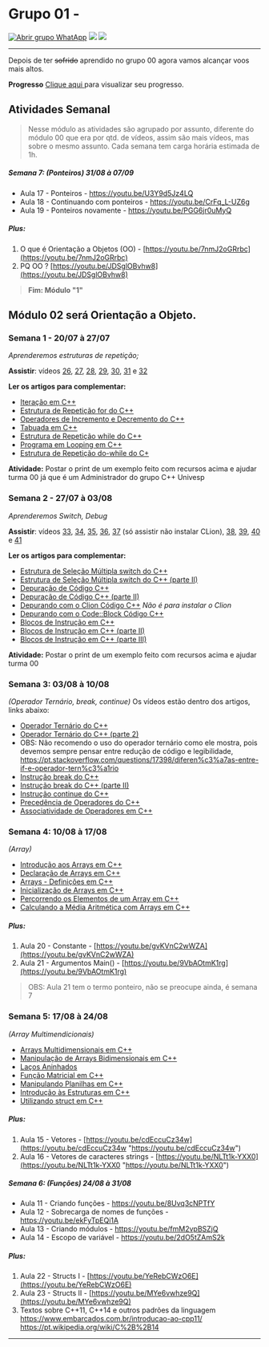 # Grupo 01 - 

[![Abrir grupo WhatApp](https://img.shields.io/badge/WhatApp-26%20participantes-green.svg "Abrir grupo WhatApp")](https://chat.whatsapp.com/JySnXv3d8IJE7qFnZ88Mwz "Abrir grupo WhatApp") ![](https://img.shields.io/badge/SemanaAtual-7-yellow.svg) ![](https://img.shields.io/badge/Linguagem-C%2B%2B-orange.svg)

------------

Depois de ter ~~sofrido~~ aprendido no grupo 00 agora vamos alcançar voos mais altos.

**Progresso** [Clique aqui ](https://docs.google.com/spreadsheets/u/2/d/1LhbULA5L_ddrEr36lYzbqimE0286A2p_WnO8dSswRQg/edit?usp=sharing "Clique aqui ")para visualizar seu progresso.

## Atividades Semanal
> Nesse módulo as atividades são agrupado por assunto, diferente do módulo 00 que era por qtd. de vídeos, assim são mais vídeos, mas sobre o mesmo assunto. Cada semana tem carga horária estimada de 1h.

##### Semana 7: (Ponteiros) 31/08 à 07/09
- Aula 17 - Ponteiros - https://youtu.be/U3Y9d5Jz4LQ
- Aula 18 - Continuando com ponteiros - https://youtu.be/CrFq_L-UZ6g
- Aula 19 - Ponteiros novamente - https://youtu.be/PGG6jr0uMyQ
##### Plus:
1. O que é Orientação a Objetos (OO) - [https://youtu.be/7nmJ2oGRrbc](https://youtu.be/7nmJ2oGRrbc)
2. PQ OO ? [https://youtu.be/JDSglOBvhw8](https://youtu.be/JDSglOBvhw8)

> **Fim: Módulo "1"**

Módulo 02 será Orientação a Objeto.
------------

### Semana 1 - 20/07 à 27/07
*Aprenderemos estruturas de repetição;*

**Assistir**:  vídeos [26](https://youtu.be/6ErHlkvZemo "26"), [27](https://youtu.be/1CEQ6M2_4Js "27"), [28](https://youtu.be/zFm7SmgzVbM "28"), [29](https://youtu.be/m40Zi2MJ6Pk "29"), [30](https://youtu.be/RY0QYbch30s "30"), [31](https://youtu.be/xZJLnZnPq-M "31") e [32](https://youtu.be/U7GeyoGkTVc "32")

**Ler os artigos para complementar:**
- [Iteração em C++](http://excript.com/cpp/iterador-cpp.html "Iteração em C++")
- [Estrutura de Repetição for do C++](http://excript.com/cpp/estrutura-repeticao-for-cpp.html "Estrutura de Repetição for do C++")
- [Operadores de Incremento e Decremento do C++](http://excript.com/cpp/operador-incremento-decremento-cpp.html "Operadores de Incremento e Decremento do C++")
- [Tabuada em C++](http://excript.com/cpp/tabuada-cpp.html "Tabuada em C++")
- [Estrutura de Repetição while do C++](http://excript.com/cpp/estrutura-repeticao-while-cpp.html "Estrutura de Repetição while do C++")
- [Programa em Looping em C++](http://excript.com/cpp/programa-looping-cpp.html "Programa em Looping em C++")
- [Estrutura de Repetição do-while do C+](http://excript.com/cpp/estrutura-repeticao-do-while-cpp.html "Estrutura de Repetição do-while do C+")

**Atividade:** Postar o print de um exemplo feito com recursos acima e ajudar turma 00 já que é um Administrador do grupo C++ Univesp


### Semana 2 - 27/07 à 03/08
*Aprenderemos Switch, Debug*

**Assistir**:  vídeos [33](https://youtu.be/xxcMuUWVcO0 "33"), [34](https://youtu.be/LZThpRKEhmw "34"), [35](https://youtu.be/MU20xIQuokc "35"), [36](https://youtu.be/CwvFPKMOsCM "36"), [37](https://youtu.be/HSryw97eQZ0 "37") (só assistir não instalar CLion), [38](https://youtu.be/tHHGsAVIKYs "38"), [39](https://youtu.be/5YjeKkOFk6I "39"), [40](https://youtu.be/ZITB7Uo9HVM "40") e [41](https://youtu.be/2u_ASILhXBw "41")

**Ler os artigos para complementar:**
- [Estrutura de Seleção Múltipla switch do C++](http://excript.com/cpp/estrutura-selecao-multipla-switch-cpp.html "Estrutura de Seleção Múltipla switch do C++")
- [Estrutura de Seleção Múltipla switch do C++ (parte II)](http://excript.com/cpp/estrutura-selecao-multipla-switch-cpp-parte2.html "Estrutura de Seleção Múltipla switch do C++ (parte II)")
- [Depuração de Código C++](http://excript.com/cpp/depuracao-codigo-cpp.html "Depuração de Código C++")
- [Depuração de Código C++ (parte II)](http://excript.com/cpp/depuracao-codigo-cpp-parte2.html "Depuração de Código C++ (parte II)")
- [Depurando com o Clion Código C++](http://excript.com/cpp/depurar-clion-cpp.html "Depurando com o Clion Código C++") *Não é para instalar o Clion*
- [Depurando com o Code::Block Código C++](http://excript.com/cpp/depurar-codeblock-cpp.html "Depurando com o Code::Block Código C++")
- [Blocos de Instrução em C++](http://excript.com/cpp/bloco-instrucao-cpp.html "Blocos de Instrução em C++")
- [Blocos de Instrução em C++ (parte II)](http://excript.com/cpp/bloco-instrucao-cpp-parte2.html "Blocos de Instrução em C++ (parte II)")
- [Blocos de Instrução em C++ (parte III)](http://excript.com/cpp/bloco-instrucao-cpp-parte3.html "Blocos de Instrução em C++ (parte III)")

**Atividade:** Postar o print de um exemplo feito com recursos acima e ajudar turma 00

### Semana 3: 03/08 à 10/08
*(Operador Ternário, break, continue)*
Os vídeos estão dentro dos artigos, links abaixo:
- [Operador Ternário do C++](http://excript.com/cpp/operador-ternario-cpp.html "Operador Ternário do C++")
- [Operador Ternário do C++ (parte 2)](http://excript.com/cpp/operador-ternario-cpp-parte2.html "Operador Ternário do C++ (parte 2)")
- OBS: Não recomendo o uso do operador ternário como ele mostra, pois devemos sempre pensar entre redução de código e legibilidade, https://pt.stackoverflow.com/questions/17398/diferen%c3%a7as-entre-if-e-operador-tern%c3%a1rio
- [Instrução break do C++](http://excript.com/cpp/instrucao-break-cpp.html "Instrução break do C++")
- [Instrução break do C++ (parte II)](http://excript.com/cpp/instrucao-break-cpp-parte2.html "Instrução break do C++ (parte II)")
- [Instrução continue do C++](http://excript.com/cpp/instrucao-continue-cpp.html "Instrução continue do C++")
- [Precedência de Operadores do C++](http://excript.com/cpp/precedencia-operador-cpp.html "Precedência de Operadores do C++")
- [Associatividade de Operadores em C++](http://excript.com/cpp/associatividade-operador-cpp.html "Associatividade de Operadores em C++")


### Semana 4:  10/08 à 17/08
*(Array)*
- [Introdução aos Arrays em C++](http://excript.com/cpp/introducao-array-cpp.html "Introdução aos Arrays em C++")
- [Declaração de Arrays em C++](http://excript.com/cpp/declarar-array-cpp.html "Declaração de Arrays em C++")
- [Arrays - Definições em C++](http://excript.com/cpp/array-definicao-cpp.html "Arrays - Definições em C++")
- [Inicialização de Arrays em C++](http://excript.com/cpp/inicializar-array-cpp.html " Inicialização de Arrays em C++")
- [Percorrendo os Elementos de um Array em C++](http://excript.com/cpp/percorrer-elemento-array-cpp.html "Percorrendo os Elementos de um Array em C++")
- [Calculando a Média Aritmética com Arrays em C++](http://excript.com/cpp/calcular-media-aritmetica-array-cpp.html "Calculando a Média Aritmética com Arrays em C++")

##### Plus:
1. Aula 20 - Constante - [https://youtu.be/gvKVnC2wWZA](https://youtu.be/gvKVnC2wWZA)
2. Aula 21 - Argumentos Main() - [https://youtu.be/9VbAOtmK1rg](https://youtu.be/9VbAOtmK1rg)
> OBS: Aula 21 tem o termo ponteiro, não se preocupe ainda, é semana 7


### Semana 5: 17/08 à 24/08
*(Array Multimendicionais)*

- [Arrays Multidimensionais em C++](http://excript.com/cpp/array-multidimensional-cpp.html "Arrays Multidimensionais em C++")
- [Manipulação de Arrays Bidimensionais em C++](http://excript.com/cpp/manipular-array-bidimensional-cpp.html "Manipulação de Arrays Bidimensionais em C++")
- [Laços Aninhados](http://excript.com/cpp/lacos-aninhados-cpp.html "Laços Aninhados")
- [Função Matricial em C++](http://excript.com/cpp/funcao-matricial-cpp.html "Função Matricial em C++")
- [Manipulando Planilhas em C++](http://excript.com/cpp/manipulando-planilhas-cpp.html "Manipulando Planilhas em C++")
- [Introdução às Estruturas em C++](http://excript.com/cpp/introducao-as-estruturas-cpp.html "Introdução às Estruturas em C++")
- [Utilizando struct em C++](http://excript.com/cpp/utilizando-struct-cpp.html "Utilizando struct em C++")

##### Plus:
1. Aula 15 - Vetores - [https://youtu.be/cdEccuCz34w](https://youtu.be/cdEccuCz34w "https://youtu.be/cdEccuCz34w")
2. Aula 16 - Vetores de caracteres strings - [https://youtu.be/NLTt1k-YXX0](https://youtu.be/NLTt1k-YXX0 "https://youtu.be/NLTt1k-YXX0")


##### Semana 6: (Funções) 24/08 à 31/08
- Aula 11 - Criando funções -  https://youtu.be/8Uvq3cNPTfY
- Aula 12 - Sobrecarga de nomes de funções - https://youtu.be/ekFyTpEQi1A
- Aula 13 - Criando módulos - https://youtu.be/fmM2vpBSZjQ
- Aula 14 - Escopo de variável - https://youtu.be/2dO5tZAmS2k
##### Plus:
1. Aula 22 - Structs I - [https://youtu.be/YeRebCWzO6E](https://youtu.be/YeRebCWzO6E)
2. Aula 23 - Structs II - [https://youtu.be/MYe6vwhze9Q](https://youtu.be/MYe6vwhze9Q)
3. Textos sobre C++11, C++14 e outros padrões da linguagem
https://www.embarcados.com.br/introducao-ao-cpp11/
https://pt.wikipedia.org/wiki/C%2B%2B14
------------



